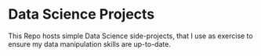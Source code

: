 # Data Science Projects
 This Repo hosts simple Data Science side-projects, that I use as exercise to ensure my data manipulation skills are up-to-date.
